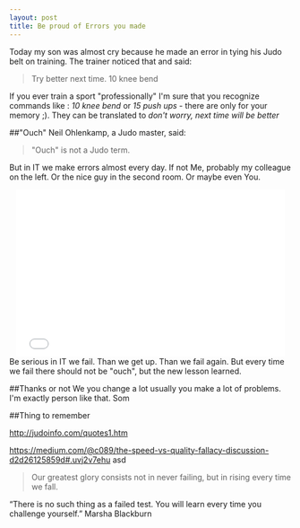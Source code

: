 ```yaml
---
layout: post
title: Be proud of Errors you made
---
```


Today my son was almost cry because he made an error in tying his Judo belt on training. The trainer noticed that and said:
>Try better next time. 10 knee bend

If you ever train a sport "professionally" I'm sure that you recognize commands like : *10 knee bend* or *15 push ups* - there are only for your memory ;). They can be translated to *don't worry, next time will be better*

##"Ouch"
Neil Ohlenkamp, a Judo master, said:
>"Ouch" is not a Judo term.

But in IT we make errors almost every day. If not Me, probably my colleague on the left. Or the nice guy in the second room. Or maybe even You.
<iframe src="//giphy.com/embed/xTiTnooneW4SYfch8Y?html5=true" width="480" height="298" frameBorder="0" style="display:block;margin: 0 auto;" class="giphy-embed" allowFullScreen></iframe>
Be serious in IT we fail. Than we get up. Than we fail again. 
But every time we fail there should not be "ouch", but the new lesson learned. 


##Thanks or not
We you change a lot usually you make a lot of problems. I'm exactly person like that. Som
 
##Thing to remember

http://judoinfo.com/quotes1.htm

https://medium.com/@c089/the-speed-vs-quality-fallacy-discussion-d2d26125859d#.uvj2v7ehu
asd
>Our greatest glory consists not in never failing, but in rising every time we fall.


“There is no such thing as a failed test. You will learn every time you challenge yourself.”
Marsha Blackburn

